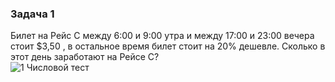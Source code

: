 ### Задача 1
Билет на Рейс С между 6:00 и 9:00 утра и между 17:00 и 23:00 вечера стоит $3,50 , в остальное время билет стоит на 20% дешевле. Сколько в этот день заработают на Рейсе С?  
![1](https://github.com/VladislavBroPiton/Analitics/assets/132227845/a4400c11-3091-4b7a-abec-7198b19d84f4)
Числовой тест
